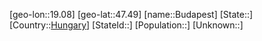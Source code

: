 ﻿---
location: [47.49,19.08]
type: City
tags:
- geo/City


SpocWebEntityId: 29399
isDeleted: false
confidential: public

---
[geo-lon::19.08]
[geo-lat::47.49]
[name::Budapest]
[State::]
[Country::[Hungary](geo/Continent/Europe/Hungary.md)]
[StateId::]
[Population::]
[Unknown::]

